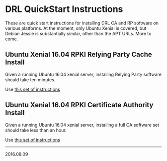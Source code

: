 # DRL QuickStart Instructions

These are quick start instructions for installing DRL CA and RP software
on various platforms.  At the moment, only Ubuntu Xenial is covered, but
Debian Jessie is substantially similar, other than the APT URLs.
More to come.

## Ubuntu Xenial 16.04 RPKI Relying Party Cache Install

Given a running Ubuntu 16.04 xenial server, installing Relying Party
software should take ten minutes.

Use [this set of instructions](xenial-rp.md)

## Ubuntu Xenial 16.04 RPKI Certificate Authority Install

Given a running Ubuntu 16.04 xenial server, installing a full CA
software set should take less than an hour.

Use [this set of instructions](xenial-ca.md)

---
2016.08.09
